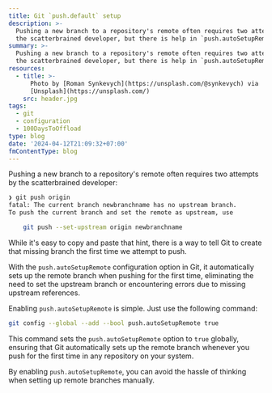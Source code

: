 ```yaml
---
title: Git `push.default` setup
description: >-
  Pushing a new branch to a repository's remote often requires two attempts by
  the scatterbrained developer, but there is help in `push.autoSetupRemote`.
summary: >-
  Pushing a new branch to a repository's remote often requires two attempts by
  the scatterbrained developer, but there is help in `push.autoSetupRemote`.
resources:
  - title: >-
      Photo by [Roman Synkevych](https://unsplash.com/@synkevych) via
      [Unsplash](https://unsplash.com/)
    src: header.jpg
tags:
  - git
  - configuration
  - 100DaysToOffload
type: blog
date: '2024-04-12T21:09:32+07:00'
fmContentType: blog
---
```


Pushing a new branch to a repository's remote often requires two attempts by the scatterbrained developer:

```bash
❯ git push origin
fatal: The current branch newbranchname has no upstream branch.
To push the current branch and set the remote as upstream, use

    git push --set-upstream origin newbranchname
```

While it's easy to copy and paste that hint, there is a way to tell Git to create that missing branch the first time we attempt to push.

With the `push.autoSetupRemote` configuration option in Git, it automatically sets up the remote branch when pushing for the first time, eliminating the need to set the upstream branch or encountering errors due to missing upstream references.

Enabling `push.autoSetupRemote` is simple. Just use the following command:

```bash
git config --global --add --bool push.autoSetupRemote true
```

This command sets the `push.autoSetupRemote` option to `true` globally, ensuring that Git automatically sets up the remote branch whenever you push for the first time in any repository on your system.

By enabling `push.autoSetupRemote`, you can avoid the hassle of thinking when setting up remote branches manually.
